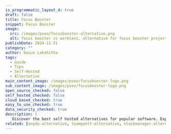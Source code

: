 ```yaml
---
is_programmatic_layout_4: true
draft: false
title: Focus Booster
snippet: Focus Booster
image:
  src: /images/pseo/focusbooster-alternative.png
  alt: focus booster vs worklenz, alternative for focus booster project managemet tool, task management, resource management, productivity, self-hosted
publishDate: 2024-11-21
category: ""
author: Dasun Lakshitha
tags:
  - Guide
  - Tips
  - Self-Hosted
  - Alternative
main_content_image: /images/pseo/focusbooster-logo.png
sub_content_image: /images/pseo/focusbooster-logo.png
open_source_checked: false
self_hosted_checked: false
cloud_based_checked: true
easy_to_use_checked: true
data_security_checked: true
description: |
   Discover the best self hosted alternatives for popular software. Explore our comprehensive guides and find the perfect solution for your needs today.
related: [anydo-alternative, teamgantt-alternative, ntaskmanager-alternative, clarizen-alternative]
---
```

